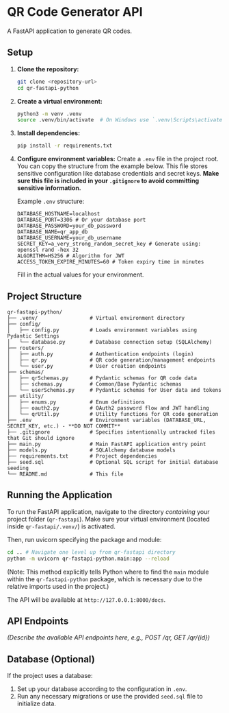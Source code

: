 # QR Code Generator API

A FastAPI application to generate QR codes.

## Setup

1.  **Clone the repository:**
    ```bash
    git clone <repository-url>
    cd qr-fastapi-python
    ```

2.  **Create a virtual environment:**
    ```bash
    python3 -m venv .venv
    source .venv/bin/activate  # On Windows use `.venv\Scripts\activate`
    ```

3.  **Install dependencies:**
    ```bash
    pip install -r requirements.txt
    ```

4.  **Configure environment variables:**
    Create a `.env` file in the project root. You can copy the structure from the example below. This file stores sensitive configuration like database credentials and secret keys. **Make sure this file is included in your `.gitignore` to avoid committing sensitive information.**

    Example `.env` structure:
    ```dotenv
    DATABASE_HOSTNAME=localhost
    DATABASE_PORT=3306 # Or your database port
    DATABASE_PASSWORD=your_db_password
    DATABASE_NAME=qr_app_db
    DATABASE_USERNAME=your_db_username
    SECRET_KEY=a_very_strong_random_secret_key # Generate using: openssl rand -hex 32
    ALGORITHM=HS256 # Algorithm for JWT
    ACCESS_TOKEN_EXPIRE_MINUTES=60 # Token expiry time in minutes
    ```
    Fill in the actual values for your environment.

## Project Structure

```
qr-fastapi-python/
├── .venv/                 # Virtual environment directory
├── config/
│   ├── config.py          # Loads environment variables using Pydantic Settings
│   └── database.py        # Database connection setup (SQLAlchemy)
├── routers/
│   ├── auth.py            # Authentication endpoints (login)
│   ├── qr.py              # QR code generation/management endpoints
│   └── user.py            # User creation endpoints
├── schemas/
│   ├── qrSchemas.py       # Pydantic schemas for QR code data
│   ├── schemas.py         # Common/Base Pydantic schemas
│   └── userSchemas.py     # Pydantic schemas for User data and tokens
├── utility/
│   ├── enums.py           # Enum definitions
│   ├── oauth2.py          # OAuth2 password flow and JWT handling
│   └── qrUtil.py          # Utility functions for QR code generation
├── .env                   # Environment variables (DATABASE_URL, SECRET_KEY, etc.) - **DO NOT COMMIT**
├── .gitignore             # Specifies intentionally untracked files that Git should ignore
├── main.py                # Main FastAPI application entry point
├── models.py              # SQLAlchemy database models
├── requirements.txt       # Project dependencies
├── seed.sql               # Optional SQL script for initial database seeding
└── README.md              # This file
```

## Running the Application

To run the FastAPI application, navigate to the directory *containing* your project folder (`qr-fastapi`). Make sure your virtual environment (located inside `qr-fastapi/.venv/`) is activated.

Then, run uvicorn specifying the package and module:

```bash
cd .. # Navigate one level up from qr-fastapi directory
python -m uvicorn qr-fastapi-python.main:app --reload
```

(Note: This method explicitly tells Python where to find the `main` module within the `qr-fastapi-python` package, which is necessary due to the relative imports used in the project.)

The API will be available at `http://127.0.0.1:8000/docs`.

## API Endpoints

*(Describe the available API endpoints here, e.g., POST /qr, GET /qr/{id})*

## Database (Optional)

If the project uses a database:

1.  Set up your database according to the configuration in `.env`.
2.  Run any necessary migrations or use the provided `seed.sql` file to initialize data.

